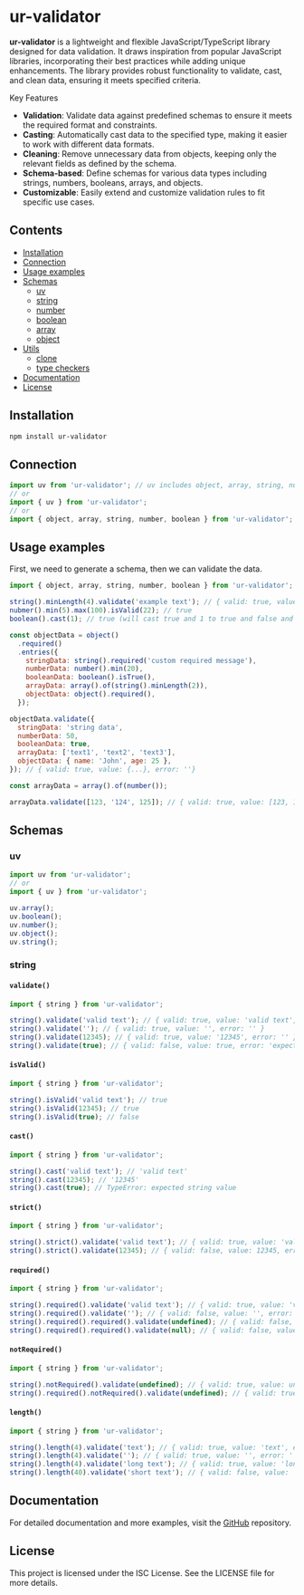 # ur-validator

**ur-validator** is a lightweight and flexible JavaScript/TypeScript library designed for data validation. It draws inspiration from popular JavaScript libraries, incorporating their best practices while adding unique enhancements. The library provides robust functionality to validate, cast, and clean data, ensuring it meets specified criteria.

Key Features

- **Validation**: Validate data against predefined schemas to ensure it meets the required format and constraints.
- **Casting**: Automatically cast data to the specified type, making it easier to work with different data formats.
- **Cleaning**: Remove unnecessary data from objects, keeping only the relevant fields as defined by the schema.
- **Schema-based**: Define schemas for various data types including strings, numbers, booleans, arrays, and objects.
- **Customizable**: Easily extend and customize validation rules to fit specific use cases.

## Сontents

- [Installation](#installation)
- [Connection](#connection)
- [Usage examples](#usage-examples)
- [Schemas](#schemas)
  - [uv](#uv)
  - [string](#string)
  - [number](#number)
  - [boolean](#boolean)
  - [array](#array)
  - [object](#object)
- [Utils](#utils)
  - [clone](#clone)
  - [type checkers](#type-checkers)
- [Documentation](#documentation)
- [License](#license)

## Installation

```sh
npm install ur-validator
```

## Connection

```js
import uv from 'ur-validator'; // uv includes object, array, string, number, boolean schemas
// or
import { uv } from 'ur-validator';
// or
import { object, array, string, number, boolean } from 'ur-validator';
```

## Usage examples

First, we need to generate a schema, then we can validate the data.

```js
import { object, array, string, number, boolean } from 'ur-validator';

string().minLength(4).validate('example text'); // { valid: true, value: 'example text', error: ''}
nubmer().min(5).max(100).isValid(22); // true
boolean().cast(1); // true (will cast true and 1 to true and false and 0 to false if strict mode is not enabled)

const objectData = object()
  .required()
  .entries({
    stringData: string().required('custom required message'),
    numberData: number().min(20),
    booleanData: boolean().isTrue(),
    arrayData: array().of(string().minLength(2)),
    objectData: object().required(),
  });

objectData.validate({
  stringData: 'string data',
  numberData: 50,
  booleanData: true,
  arrayData: ['text1', 'text2', 'text3'],
  objectData: { name: 'John', age: 25 },
}); // { valid: true, value: {...}, error: ''}

const arrayData = array().of(number());

arrayData.validate([123, '124', 125]); // { valid: true, value: [123, 124, 125], error: ''}
```

## Schemas

### uv

```js
import uv from 'ur-validator';
// or
import { uv } from 'ur-validator';

uv.array();
uv.boolean();
uv.number();
uv.object();
uv.string();
```

### string

#### `validate()`

```js
import { string } from 'ur-validator';

string().validate('valid text'); // { valid: true, value: 'valid text', error: '' }
string().validate(''); // { valid: true, value: '', error: '' }
string().validate(12345); // { valid: true, value: '12345', error: '' }
string().validate(true); // { valid: false, value: true, error: 'expected string value' }
```

#### `isValid()`

```js
import { string } from 'ur-validator';

string().isValid('valid text'); // true
string().isValid(12345); // true
string().isValid(true); // false
```

#### `cast()`

```js
import { string } from 'ur-validator';

string().cast('valid text'); // 'valid text'
string().cast(12345); // '12345'
string().cast(true); // TypeError: expected string value
```

#### `strict()`

```js
import { string } from 'ur-validator';

string().strict().validate('valid text'); // { valid: true, value: 'valid text', error: '' }
string().strict().validate(12345); // { valid: false, value: 12345, error: 'expected string value' }
```

#### `required()`

```js
import { string } from 'ur-validator';

string().required().validate('valid text'); // { valid: true, value: 'valid text', error: '' }
string().required().validate(''); // { valid: false, value: '', error: 'required field' }
string().required().required().validate(undefined); // { valid: false, value: undefined, error: 'required field' }
string().required().required().validate(null); // { valid: false, value: null, error: 'required field' }
```

#### `notRequired()`

```js
import { string } from 'ur-validator';

string().notRequired().validate(undefined); // { valid: true, value: undefined, error: '' }
string().required().notRequired().validate(undefined); // { valid: true, value: undefined, error: '' }
```

#### `length()`

```js
import { string } from 'ur-validator';

string().length(4).validate('text'); // { valid: true, value: 'text', error: '' }
string().length(4).validate(''); // { valid: true, value: '', error: '' }
string().length(4).validate('long text'); // { valid: true, value: 'long text', error: 'field length must be 4 characters' }
string().length(40).validate('short text'); // { valid: false, value: 'short text', error: 'field length must be 40 characters' }
```

## Documentation

For detailed documentation and more examples, visit the [GitHub](https://github.com/ur-apps/validator#readme) repository.

## License

This project is licensed under the ISC License. See the LICENSE file for more details.
